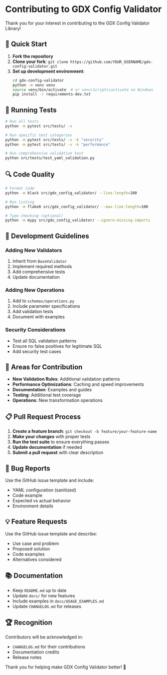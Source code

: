 # Contributing to GDX Config Validator

Thank you for your interest in contributing to the GDX Config Validator Library! 

## 🚀 Quick Start

1. **Fork the repository**
2. **Clone your fork**: `git clone https://github.com/YOUR_USERNAME/gdx-config-validator.git`
3. **Set up development environment**:
   ```bash
   cd gdx-config-validator
   python -m venv venv
   source venv/bin/activate  # or venv\Scripts\activate on Windows
   pip install -r requirements-dev.txt
   ```

## 🧪 Running Tests

```bash
# Run all tests
python -m pytest src/tests/ -v

# Run specific test categories
python -m pytest src/tests/ -v -k "security"
python -m pytest src/tests/ -v -k "performance"

# Run comprehensive validation test
python src/tests/test_yaml_validation.py
```

## 🔍 Code Quality

```bash
# Format code
python -m black src/gdx_config_validator/ --line-length=100

# Run linting
python -m flake8 src/gdx_config_validator/ --max-line-length=100

# Type checking (optional)
python -m mypy src/gdx_config_validator/ --ignore-missing-imports
```

## 📝 Development Guidelines

### Adding New Validators
1. Inherit from `BaseValidator`
2. Implement required methods
3. Add comprehensive tests
4. Update documentation

### Adding New Operations
1. Add to `schemas/operations.py`
2. Include parameter specifications
3. Add validation tests
4. Document with examples

### Security Considerations
- Test all SQL validation patterns
- Ensure no false positives for legitimate SQL
- Add security test cases

## 🎯 Areas for Contribution

- **New Validation Rules**: Additional validation patterns
- **Performance Optimizations**: Caching and speed improvements
- **Documentation**: Examples and guides
- **Testing**: Additional test coverage
- **Operations**: New transformation operations

## 📋 Pull Request Process

1. **Create a feature branch**: `git checkout -b feature/your-feature-name`
2. **Make your changes** with proper tests
3. **Run the test suite** to ensure everything passes
4. **Update documentation** if needed
5. **Submit a pull request** with clear description

## 🐛 Bug Reports

Use the GitHub issue template and include:
- YAML configuration (sanitized)
- Code example
- Expected vs actual behavior
- Environment details

## 💡 Feature Requests

Use the GitHub issue template and describe:
- Use case and problem
- Proposed solution
- Code examples
- Alternatives considered

## 📚 Documentation

- Keep `README.md` up to date
- Update `docs/` for new features
- Include examples in `docs/USAGE_EXAMPLES.md`
- Update `CHANGELOG.md` for releases

## 🏆 Recognition

Contributors will be acknowledged in:
- `CHANGELOG.md` for their contributions
- Documentation credits
- Release notes

Thank you for helping make GDX Config Validator better! 🎉